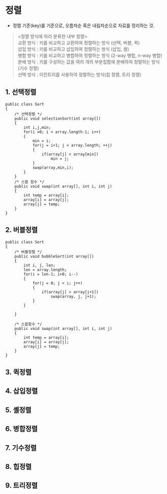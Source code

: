 # 정렬
- 정렬 기준(key)를 기준으로, 오름차순 혹은 내림차순으로 자료를 정리하는 것.

> <정렬 방식에 따라 분류한 내부 정렬><br>
> 교환 방식 : 키를 비교하고 교환하여 정렬하는 방식 (선택, 버블, 퀵)<br>
> 삽입 방식 : 키를 비교하고 삽입하여 정렬하는 방식 (삽입, 셸)<br>
> 병합 방식 : 키를 비교하고 병합하여 정렬하는 방식 (2-way 병합, n-way 병합)<br>
> 분배 방식 : 키를 구성하는 값을 여러 개의 부분집합에 분배하여 정렬하는 방식 (기수 정렬)<br>
> 선택 방식 : 이진트리를 사용하여 정렬하는 방식(힙 정렬, 트리 정렬)

## 1. 선택정렬

```
public class Sort 
{
	/* 선택정렬 */
	public void selectionSort(int array[])
	{
		int i,j,min;
		for(i =0; i < array.length-1; i++)
		{
			min = i;
			for(j = i+1; j < array.length; ++j)
			{
				if(array[j] < array[min])
					min = j;
			}
			swap(array,min,i);
		}
	}	
	/* 스왑 함수 */
	public void swap(int array[], int i, int j)
	{
		int temp = array[i];
		array[i] = array[j];
		array[j] = temp;
	}
}
```

## 2. 버블정렬

```
public class Sort 
{	
	/* 버블정렬 */
	public void bubbleSort(int array[])
	{
		int i, j, len;
		len = array.length;
		for(i = len-1; i>0; i--)
		{
			for(j = 0; j < i; j++)
			{
				if(array[j] > array[j+1])
					swap(array, j, j+1);
			}
		}
		
	}
	
	/* 스왑함수 */
	public void swap(int array[], int i, int j)
	{
		int temp = array[i];
		array[i] = array[j];
		array[j] = temp;
	}
}
```

## 3. 퀵정렬
## 4. 삽입정렬
## 5. 셸정렬
## 6. 병합정렬
## 7. 기수정렬
## 8. 힙정렬
## 9. 트리정렬